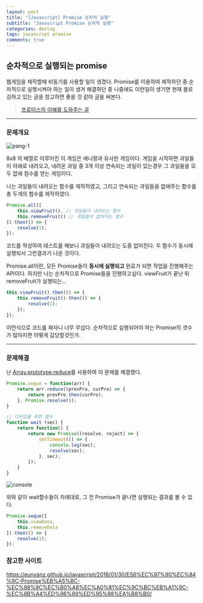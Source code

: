 ```yaml
---
layout: post
title: "[Javascript] Promise 순차적 실행"
subtitle: "Javascript Promise 순차적 실행"
categories: devlog
tags: javascript promise
comments: true
---
```


순차적으로 실행되는 promise
----------

웹게임을 제작할때 비동기를 사용할 일이 생겼다.
Promise를 이용하여 제작하던 중 순차적으로 실행시켜야 하는 일이 생겨 해결하던 중
나중에도 이런일이 생기면 현재 블로깅하고 있는 글을 참고하면 좋을 것 같아 글을 써본다.

> [프로미스의 이해를 도와주는 글](https://programmingsummaries.tistory.com/325)


***

### 문제개요

![pang-1](https://jong-hui.github.io/assets/img/posts/promise-pang/1.PNG)

8x8 의 배열로 이루어진 이 게임은 애니팡과 유사한 게임이다.
게임을 시작하면 과일들이 아래로 내려오고, 내려온 과일 중 3개 이상 연속되는 과일이 있는경우
그 과일들을 모두 없애 점수를 얻는 게임이다.

나는 과일들이 내려오는 함수를 제작하였고, 그리고 연속되는 과일들을 없애주는 함수를 총 두개의 함수를 제작하였다.

~~~javascript
Promise.all([
	this.viewFruit(), // 과일들이 내려오는 함수
	this.removeFruit() // 과일들이 없어지는 함수
]).then(() => {
	resolve(1);
});
~~~

코드를 작성하여 테스트를 해보니 과일들이 내려오는 도중 없어진다.
두 함수가 동시에 실행되서 그런결과가 나온 것이다.

Promise.all이란, 모든 Promise들이 **동시에 실행되고** 완료가 되면 작업을 진행해주는 API이다.
하지만 나는 순차적으로 Promise들을 진행하고싶다. viewFruit가 끝난 뒤 removeFruit가 실행되는...

~~~javascript
this.viewFruit().then(() => {
	this.removeFruit().then(() => {
		resolve(1);
	});
});
~~~

이런식으로 코드를 짜자니 너무 무섭다.
순차적으로 실행되어야 하는 Promise의 갯수가 많아지면 어떻게 감당할것인가.


*** 

### 문제해결

난 [Array.prototype.reduce](https://developer.mozilla.org/ko/docs/Web/JavaScript/Reference/Global_Objects/Array/Reduce)를 사용하여 이 문제를 해결했다.

~~~javascript
Promise.seque = function(arr) {
	return arr.reduce((prevPro, curPro) => {
		return prevPro.then(curPro);
	}, Promise.resolve());
}

// 디버깅을 위한 함수
function wait (sec) {
	return function() {
		return new Promise((resolve, reject) => {
			setTimeout(() => {
				console.log(sec);
				resolve(sec);
			}, sec);
		});
	}
}
~~~

![console](https://jong-hui.github.io/assets/img/posts/promise-pang/seque.PNG)

위와 같이 wait함수들이 차례대로, 그 전 Promise가 끝나면 실행되는 결과를 볼 수 있다.


~~~javascript
Promise.seque([
	this.viewData,
	this.removeData
]).then(() => {
	resolve(1);
});
~~~


### 참고한 사이트

<https://eunvanz.github.io/javascript/2018/01/30/ES6%EC%97%90%EC%84%9C-Promise%EB%A5%BC-%EC%88%9C%EC%B0%A8%EC%A0%81%EC%9C%BC%EB%A1%9C-%EC%8B%A4%ED%96%89%ED%95%98%EA%B8%B0/>